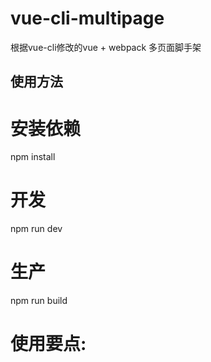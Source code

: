 # vue-cli-multipage
根据vue-cli修改的vue + webpack 多页面脚手架

## 使用方法

# 安装依赖
npm install

# 开发
npm run dev

# 生产
npm run build

# 使用要点:

